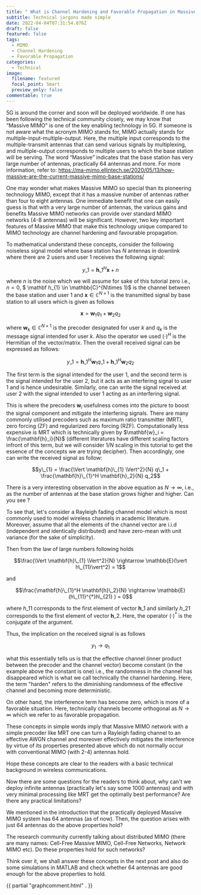 ```yaml
---
title: " What is Channel Hardening and Favorable Propagation in Massive MIMO?"
subtitle: Technical jargons made simple
date: 2022-04-04T07:31:54.876Z
draft: false
featured: false
tags:
  - MIMO
  - Channel Hardening
  - Favorable Propagation
categories:
  - Technical
image:
  filename: featured
  focal_point: Smart
  preview_only: false
commentable: true  
---
```

5G is around the corner and soon will be deployed worldwide. If one has been following the technical community closely, we may know that “Massive MIMO” is one of the key enabling technology in 5G. If someone is not aware what the acronym MIMO stands for, MIMO actually stands for multiple-input-multiple-output. Here, the multiple input corresponds to the multiple-transmit antennas that can send various signals by multiplexing, and multiple-output corresponds to multiple users to which the base station will be serving. The word “Massive” indicates that the base station has very large number of antennas, practically 64 antennas and more. For more information, refer to: https://ma-mimo.ellintech.se/2020/05/13/how-massive-are-the-current-massive-mimo-base-stations/

One may wonder what makes Massive MIMO so special than its pioneering technology MIMO, except that it has a massive number of antennas rather than four to eight antennas. One immediate benefit that one can easily guess is that with a very large number of antennas, the various gains and benefits Massive MIMO networks can provide over standard MIMO networks (4-8 antennas) will be significant. However, two key important features of Massive MIMO that make this technology unique compared to MIMO technology are channel hardening and favourable propagation.

To mathematical understand these concepts, consider the following noiseless signal model where base station has $N$ antennas in downlink where there are $2$ users and user $1$ receives the following signal:

$$y\_{1} = \mathbf h\_{1}^H\mathbf{x} + n$$

where $n$ is the noise which we will assume for sake of this tutorial zero i.e., $n=0$, $ \mathbf h_{1} \in \mathbb{C}^{N\times 1}$ is the channel between the base station and user $1$ and $\mathbf{x} \in \mathbb{C}^{N\times 1}$ is the transmitted signal by base station to all users which is given as follows

$$\mathbf{x} = \mathbf{w}_1 q_1 + \mathbf{w}_2 q_2$$

where $\mathbf{w}_k  \in \mathbb{C}^{N\times 1}$ is the precoder designated for user $k$ and $q_k$ is the message signal intended for user $k$.  Also the operator we used $(\cdot)^H$ is the Hermitian of the vector/matrix. Then the overall received signal can be expressed as follows:

$$y\_{1} = \mathbf{h}\_{1}^H  \mathbf{w}_1 q\_1 +  \mathbf{h}\_{1}^H  \mathbf{w}_2 q_2$$

The first term is the signal intended for the user $1$, and the second term is the signal intended for the user $2$, but it acts as an interfering signal to user $1$ and is hence undesirable. Similarly, one can write the signal received at user $2$ with the signal intended to user $1$ acting as an interfering signal. 

This is where the precoders $\mathbf{w}_i$ usefulness comes into the picture to boost the signal component and mitigate the interfering signals. There are many commonly utilised precoders such as maximum ratio transmitter (MRT), zero forcing (ZF) and regularized zero forcing (RZF). Computationally less expensive is MRT which is technically given by $\mathbf{w}_i = \frac{\mathbf{h}_i}{N}$ (different literatures have different scaling factors infront of this term, but we will consider $1/N$ scaling in this tutorial to get the essence of the concepts we are trying decipher). Then accordingly, one can write the received signal as follow:

$$y\_{1} = \frac{\Vert \mathbf{h}\_{1} \Vert^2}{N} q\_1 +  \frac{\mathbf{h}\_{1}^H \mathbf{h}_2}{N} q_2$$

There is a very interesting observation in the above equation as $N \rightarrow \infty$, i.e., as the number of antennas at the base station grows higher and higher. Can you see ?

To see that, let's consider a Rayleigh fading channel model which is most commonly used to model wireless channels in academic literature. Moreover, assume that all the elements of the channel vector are i.i.d (independent and identically distributed) and have zero-mean with unit variance (for the sake of simplicity).

Then from the law of large numbers following holds

$$\frac{\Vert \mathbf{h}\_{1} \Vert^2}{N} \rightarrow \mathbb{E}(\vert h\_{11}\vert^2)  = 1$$

and 

$$\frac{\mathbf{h}\_{1}^H \mathbf{h}\_2}{N} \rightarrow \mathbb{E}(h\_{11}^{*}h\_{21} )  = 0$$

where $h\_{11}$ corresponds to the first element of vector $\mathbf{h}\_{1}$ and similarly $h\_{21}$  corresponds to the first element of vector $\mathbf{h}\_{2}$. Here, the operator $(\cdot)^{*}$ is the conjugate of the argument.  

Thus, the implication on the received signal is as follows

$$y_{1} \rightarrow  q_1$$

what this essentially tells us is that the effective channel (inner product between the precoder and the channel vector) become constant (in the example above the constant is one) i.e., the randomness in the channel has disappeared which is what we call technically the channel hardening. Here, the term "harden" refers to the diminishing randomness of the effective channel and becoming more deterministic.

On other hand, the interference term has become zero, which is more of a favorable situation. Here, technically channels become orthogonal as $N \rightarrow \infty$ which we refer to as favorable propagation.

These concepts in simple words imply that Massive MIMO network with a simple precoder like MRT one can turn a Rayleigh fading channel to an effective AWGN channel and moreover effectively mitigates the interference by virtue of its properties presented above which do not normally occur with conventional MIMO (with 2-4) antennas hold.

Hope these concepts are clear to the readers with a basic technical background in wireless communications.

Now there are some questions for the readers to think about, why can't we deploy infinite antennas (practically let's say some 1000 antennas) and with very minimal processing like MRT get the optimally best performance? Are there any practical limitations?

We mentioned in the introduction that the practically deployed Massive MIMO system has 64 antennas (as of now).  Then, the question arises with just 64 antennas do the above properties hold?

The research community currently talking about distributed MIMO (there are many names: Cell-Free Massive MIMO, Cell-Free Networks, Network MIMO etc).  Do these properties hold for such networks?

Think over it, we shall answer these concepts in the next post and also do some simulations in MATLAB and check whether 64 antennas are good enough for the above properties to hold.

{​{ partial "graphcomment.html" . }}